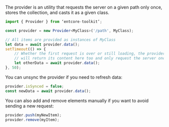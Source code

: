 The provider is an utility that requests the server on a given path only once, stores the collection, and casts it as a given class.

``` typescript
import { Provider } from ‘entcore-toolkit’;

const provider = new Provider<MyClass>('/path', MyClass);

// All items are provided as instances of MyClass
let data = await provider.data();
setTimeout(() => {
    // Whether the first request is over or still loading, the provider
    // will return its content here too and only request the server once.
    let otherData = await provider.data();
}, 50);
```

You can unsync the provider if you need to refresh data:

``` typescript
provider.isSynced = false;
const newData = await provider.data();
```

You can also add and remove elements manually if you want to avoid sending a new request:

``` typescript
provider.push(myNewItem);
provider.remove(myItem);
```
